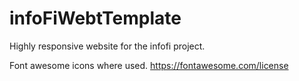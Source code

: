 # infoFiWebtTemplate
Highly responsive website for the infofi project.

Font awesome icons where used. https://fontawesome.com/license